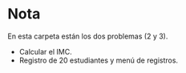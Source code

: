# Nota

En esta carpeta están los dos problemas (2 y 3).

- Calcular el IMC.
- Registro de 20 estudiantes y menú de registros.
